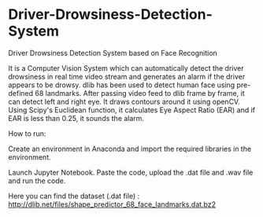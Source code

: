 # Driver-Drowsiness-Detection-System

Driver Drowsiness Detection System based on Face Recognition

It is a Computer Vision System which can automatically detect the driver drowsiness in real time video stream and generates an alarm if the driver appears to be drowsy. dlib has been used to detect human face using pre-defined 68 landmarks. After passing video feed to dlib frame by frame, it can detect left and right eye. It draws contours around it using openCV. Using Scipy's Euclidean function, it calculates Eye Aspect Ratio (EAR) and if EAR is less than 0.25, it sounds the alarm.

How to run:

Create an environment in Anaconda and import the required libraries in the environment.

Launch Jupyter Notebook. Paste the code, upload the .dat file and .wav file and run the code.

Here you can find the dataset (.dat file) : http://dlib.net/files/shape_predictor_68_face_landmarks.dat.bz2
